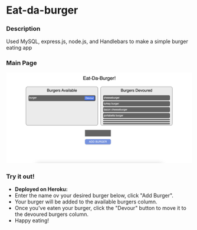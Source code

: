 # Eat-da-burger

### Description
Used MySQL, express.js, node.js, and Handlebars to make a simple burger eating app

### Main Page
![main-page](./public/assets/screenshots/eat-da-burger-screenshot.png)

### Try it out!
* __Deployed on Heroku:__
* Enter the name ov your desired burger below, click "Add Burger".
* Your burger will be added to the available burgers column.
* Once you've eaten your burger, click the "Devour" button to move it to the devoured burgers column.
* Happy eating!